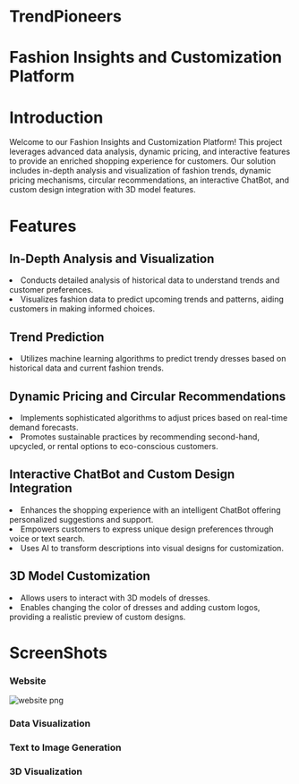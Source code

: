 <h1>TrendPioneers</h1>

<h1>Fashion Insights and Customization Platform</h1>


<h1>Introduction</h1>

Welcome to our Fashion Insights and Customization Platform! This project leverages advanced data analysis, dynamic pricing, and interactive features to provide an enriched shopping experience for customers.
Our solution includes in-depth analysis and visualization of fashion trends, dynamic pricing mechanisms, circular recommendations, an interactive ChatBot, and custom design integration with 3D model features.
        
<h1>Features</h1>
    
<h2>In-Depth Analysis and Visualization</h2>
    
<li>Conducts detailed analysis of historical data to understand trends and customer preferences.</li>
<li>Visualizes fashion data to predict upcoming trends and patterns, aiding customers in making informed choices.</li>
   
<h2>Trend Prediction</h2>

<li>Utilizes machine learning algorithms to predict trendy dresses based on historical data and current fashion trends.</li>
   
<h2>Dynamic Pricing and Circular Recommendations</h2>
   
<li>Implements sophisticated algorithms to adjust prices based on real-time demand forecasts.</li>
<li>Promotes sustainable practices by recommending second-hand, upcycled, or rental options to eco-conscious customers.</li>
   
<h2>Interactive ChatBot and Custom Design Integration</h2>
   
<li>Enhances the shopping experience with an intelligent ChatBot offering personalized suggestions and support.</li>
<li>Empowers customers to express unique design preferences through voice or text search.</li>
<li>Uses AI to transform descriptions into visual designs for customization.</li>
    
<h2>3D Model Customization</h2>

<li>Allows users to interact with 3D models of dresses.</li>
<li>Enables changing the color of dresses and adding custom logos, providing a realistic preview of custom designs.</li>

<h1>ScreenShots</h1>

<h3>Website</h3>



![website png](https://github.com/user-attachments/assets/d33c78bc-1c45-4e91-bbd3-222a696f4c85)



<h3>Data Visualization</h3>








<H3>Text to Image Generation</H3>









<h3> 3D Visualization</h3>





   
